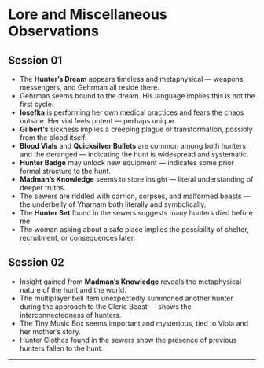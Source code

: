 # Lore and Miscellaneous Observations

## Session 01

- The **Hunter’s Dream** appears timeless and metaphysical — weapons, messengers, and Gehrman all reside there.
- Gehrman seems bound to the dream. His language implies this is not the first cycle.
- **Iosefka** is performing her own medical practices and fears the chaos outside. Her vial feels potent — perhaps unique.
- **Gilbert’s** sickness implies a creeping plague or transformation, possibly from the blood itself.
- **Blood Vials** and **Quicksilver Bullets** are common among both hunters and the deranged — indicating the hunt is widespread and systematic.
- **Hunter Badge** may unlock new equipment — indicates some prior formal structure to the hunt.
- **Madman’s Knowledge** seems to store insight — literal understanding of deeper truths.
- The sewers are riddled with carrion, corpses, and malformed beasts — the underbelly of Yharnam both literally and symbolically.
- The **Hunter Set** found in the sewers suggests many hunters died before me.
- The woman asking about a safe place implies the possibility of shelter, recruitment, or consequences later.

## Session 02

* Insight gained from **Madman’s Knowledge** reveals the metaphysical nature of the hunt and the world.
* The multiplayer bell item unexpectedly summoned another hunter during the approach to the Cleric Beast — shows the interconnectedness of hunters.
* The Tiny Music Box seems important and mysterious, tied to Viola and her mother’s story.
* Hunter Clothes found in the sewers show the presence of previous hunters fallen to the hunt.

---
